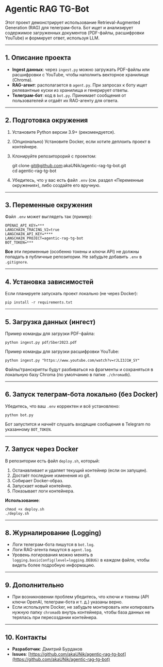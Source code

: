 # Agentic RAG TG-Bot

Этот проект демонстрирует использование Retrieval-Augmented Generation (RAG) для телеграм-бота. Бот ищет и анализирует содержимое загруженных документов (PDF-файлы, расшифровки YouTube) и формирует ответ, используя LLM.

---

## 1. Описание проекта

- **Ingest данных**: через `ingest.py` можно загружать PDF-файлы или расшифровки с YouTube, чтобы наполнить векторное хранилище (Chroma).
- **RAG-агент**: располагается в `agent.py`. При запросах к боту ищет релевантные куски из хранилища и генерирует ответы.
- **Телеграм-бот**: код в `bot.py`. Принимает сообщения от пользователей и отдаёт их RAG-агенту для ответа.

---

## 2. Подготовка окружения

1. Установите Python версии 3.9+ (рекомендуется).
2. (Опционально) Установите Docker, если хотите деплоить проект в контейнере.
3. Клонируйте репозиторорий с проектом:

    git clone git@github.com:akaUNik/agentic-rag-tg-bot.git  
    cd agentic-rag-tg-bot

4. Убедитесь, что у вас есть файл `.env` (см. раздел «Переменные окружения»), либо создайте его вручную.

---

## 3. Переменные окружения

Файл `.env` может выглядеть так (пример):

    OPENAI_API_KEY=***
    LANGCHAIN_TRACING_V2=true
    LANGCHAIN_API_KEY=****
    LANGCHAIN_PROJECT=agentic-rag-tg-bot
    BOT_TOKEN=***

**Все** эти переменные (особенно токены и ключи API) не должны попадать в публичные репозитории. Не забудьте добавить `.env` в `.gitignore`.

---

## 4. Установка зависимостей

Если планируете запускать проект локально (не через Docker):

    pip install -r requirements.txt

---

## 5. Загрузка данных (ингест)

Пример команды для загрузки PDF-файла:

    python ingest.py pdf/Sber2023.pdf

Пример команды для загрузки расшифровки YouTube:

    python ingest.py "https://www.youtube.com/watch?v=rJLI3J1W_SY"

Файлы/транскрипты будут разбиваться на фрагменты и сохраняться в локальную базу Chroma (по умолчанию в папке `./chromadb`).

---

## 6. Запуск телеграм-бота локально (без Docker)

Убедитесь, что ваш `.env` корректен и всё установлено:

    python bot.py

Бот запустится и начнёт слушать входящие сообщения в Telegram по указанному `BOT_TOKEN`.

---

## 7. Запуск через Docker

В репозитории есть файл `deploy.sh`, который:
1. Останавливает и удаляет текущий контейнер (если он запущен).
2. Достаёт последние изменения из git.
3. Собирает Docker-образ.
4. Запускает новый контейнер.
5. Показывает логи контейнера.

**Использование**:

    chmod +x deploy.sh
    ./deploy.sh

---

## 8. Журналирование (Logging)

- Логи телеграм-бота пишутся в `bot.log`.
- Логи RAG-агента пишутся в `agent.log`.
- Уровень логирования можно менять в `logging.basicConfig(level=logging.DEBUG)` в каждом файле, чтобы видеть более подробную информацию.

---

## 9. Дополнительно

- При возникновении проблем убедитесь, что ключи и токены (API ключи OpenAI, телеграм-бота и т. д.) указаны верно.
- Если используете Docker, не забудьте монтировать или копировать нужную папку `chromadb` внутрь контейнера, чтобы база данных не терялась при пересоздании контейнера.

---

## 10. Контакты

- **Разработчик**: Дмитрий Бурдаков
- **Issues**: [https://github.com/akaUNik/agentic-rag-tg-bot](https://github.com/akaUNik/agentic-rag-tg-bot)